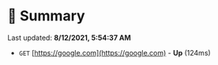 # 📖 Summary
Last updated: **8/12/2021, 5:54:37 AM**

- `GET` [https://google.com](https://google.com) - **Up** (124ms)
